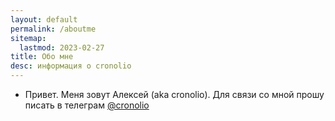 ```yaml
---
layout: default
permalink: /aboutme
sitemap:
  lastmod: 2023-02-27
title: Обо мне
desc: информация о cronolio
---
```

<div class="posts">
<ul>
  <li>
Привет. Меня зовут Алексей (aka cronolio). Для связи со мной прошу писать в телеграм 
<a href="https://t.me/cronolio" rel="nofollow">@cronolio</a>
  </li>
</ul>
</div>
